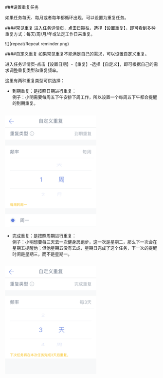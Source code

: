 ###设置重复任务

如果任务每天、每月或者每年都循环出现，可以设置为重复任务。


####常见重复
进入任务详情页，点击日期栏，选择【设置重复】，即可看到多种重复方式：每天/周/月/年或法定工作日来重复。


![](repeat/Repeat reminder.png)

####自定义重复
如果常见重复不能满足自己的需求，可以设置自定义重复。

进入任务详情页-点击【设置日期】-【重复】-选择【自定义】，即可根据自己的需求调整重复类型和重复频率。

这里有两种重复类型可供选择：

* 到期重复：是按照日期进行重复：
<br >例子：小明需要每周五下午安排下周工作，所以设置一个每周五下午都会提醒的到期重复。

<br ><img src="../images/images_ios2.6/image4223.PNG" title="到期重复" width="300" />

* 完成重复：是按照周期进行重复：
<br >例子：小明想要每三天去一次健身房跑步，这一次是星期二，那么下一次会在星期五提醒他；但他星期五没有去成，星期日完成了这个任务，下一次的提醒时间是星期三，而不是星期一。

<br ><img src="../images/images_ios2.6/image4222.PNG" title="完成重复" width="300" />
